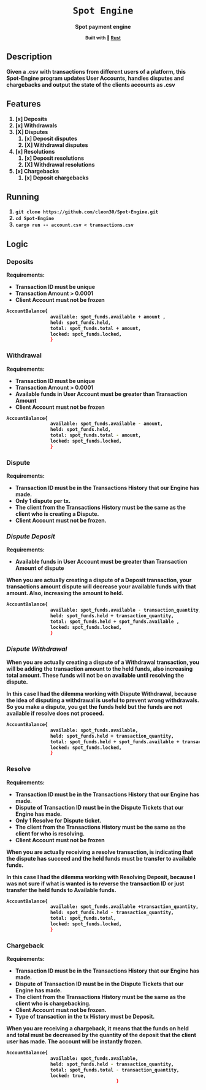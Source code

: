 <div align="center">
  <h1>
    <code>Spot Engine</code>
  </h1>
  <strong>Spot payment engine</sup>
  
  <sub>Built with 🦀 <a href="https://www.rust-lang.org" target="_blank">Rust</a> </sub>

</div>

## Description

Given a .csv with transactions from different users of a platform, this Spot-Engine program updates User Accounts, handles disputes and chargebacks and output the state of the clients accounts as .csv 

## Features
1. [x] Deposits
2. [x] Withdrawals
3. [X] Disputes
    1. [x] Deposit disputes
    2. [X] Withdrawal disputes
4. [x] Resolutions
    1. [x] Deposit resolutions
    2. [X] Withdrawal resolutions
5. [x] Chargebacks
    1. [x] Deposit chargebacks



## Running
  1. `git clone https://github.com/cleon30/Spot-Engine.git`
  2. `cd Spot-Engine`
  3. `cargo run -- account.csv < transactions.csv `

## Logic 

### **Deposits**

Requirements:

- Transaction ID must be unique
- Transaction Amount > 0.0001
- Client Account must not be frozen

```bash
AccountBalance{
                available: spot_funds.available + amount ,
                held: spot_funds.held,
                total: spot_funds.total + amount, 
                locked: spot_funds.locked,
                }
```

### **Withdrawal**

Requirements:

- Transaction ID must be unique
- Transaction Amount > 0.0001 
- Available funds in User Account must be greater than Transaction Amount 
- Client Account must not be frozen

```bash
AccountBalance{
                available: spot_funds.available - amount,   
                held: spot_funds.held,
                total: spot_funds.total - amount, 
                locked: spot_funds.locked,
                }
```

### **Dispute**

Requirements:

- Transaction ID must be in the Transactions History that our Engine has made.
- Only 1 dispute per tx.
- The client from the Transactions History must be the same as the client who is creating a Dispute.
- Client Account must not be frozen.

### ***Dispute Deposit***

Requirements:

- Available funds in User Account must be greater than Transaction Amount of dispute
    
When you are actually creating a dispute of a Deposit transaction, your transactions amount dispute will decrease your available funds with that amount. Also, increasing the amount to held.

```bash
AccountBalance{
                available: spot_funds.available - transaction_quantity,
                held: spot_funds.held + transaction_quantity,
                total: spot_funds.held + spot_funds.available ,          
                locked: spot_funds.locked,                    
                }
```

### ***Dispute Withdrawal***

When you are actually creating a dispute of a Withdrawal transaction, you will be adding the transaction amount to the held funds, also increasing total amount. These funds will not be on available until resolving the dispute.

In this case I had the dilemma working with Dispute Withdrawal, because the idea of disputing a withdrawal is useful to prevent wrong withdrawals. So you make a dispute, you get the funds held but the funds are not available if resolve does not proceed.

```bash
AccountBalance{
                available: spot_funds.available,
                held: spot_funds.held + transaction_quantity,
                total: spot_funds.held + spot_funds.available + transaction_quantity,        
                locked: spot_funds.locked,                   
                }
```


### **Resolve**

Requirements:

- Transaction ID must be in the Transactions History that our Engine has made.
- Dispute of Transaction ID must be in the Dispute Tickets that our Engine has made.
- Only 1 Resolve for Dispute ticket.
- The client from the Transactions History must be the same as the client for who is resolving.
- Client Account must not be frozen

When you are actually receiving a resolve transaction, is indicating that the dispute has succeed and the held funds must be transfer to available funds.
 
 In this case I had the dilemma working with Resolving Deposit, because I was not sure if what is wanted is to reverse the transaction ID or just transfer the held funds to Available funds.

```bash
AccountBalance{
                available: spot_funds.available +transaction_quantity,
                held: spot_funds.held - transaction_quantity,    
                total: spot_funds.total, 
                locked: spot_funds.locked,
                }
```


### **Chargeback**

Requirements:

- Transaction ID must be in the Transactions History that our Engine has made.
- Dispute of Transaction ID must be in the Dispute Tickets that our Engine has made.
- The client from the Transactions History must be the same as the client who is chargebacking.
- Client Account must not be frozen.
- Type of transaction in the tx History must be Deposit. 

When you are receiving a chargeback, it means that the funds on held and total must be decreased by the quantity of the deposit that the client user has made. The account will be instantly frozen.

```bash
AccountBalance{
                available: spot_funds.available,
                held: spot_funds.held - transaction_quantity,
                total: spot_funds.total - transaction_quantity, 
                locked: true,    
                                        }
```
 




